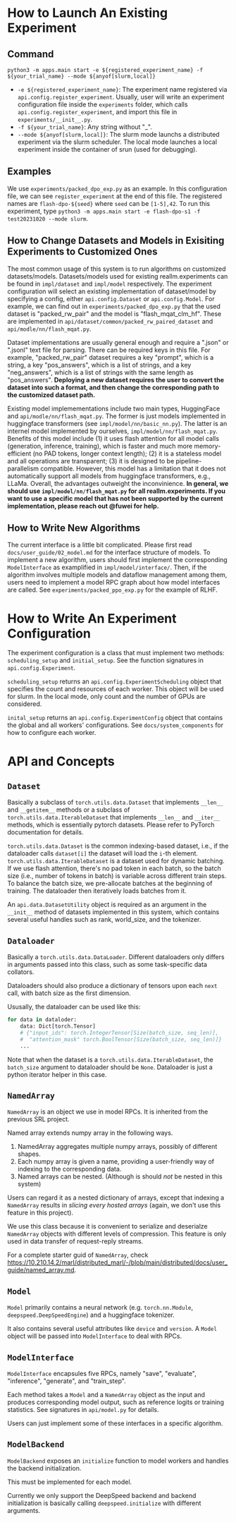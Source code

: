 # How to Launch An Existing Experiment

## Command
```
python3 -m apps.main start -e ${registered_experiment_name} -f ${your_trial_name} --mode ${anyof[slurm,local]}
```

+ `-e ${registered_experiment_name}`: The experiment name registered via `api.config.register_experiment`. Usually, user will write an experiment configuration file inside the `experiments` folder, which calls `api.config.register_experiment`, and import this file in `experiments/__init__.py`.
+ `-f ${your_trial_name}`: Any string without "_".
+ `--mode ${anyof[slurm,local]}`: The slurm mode launchs a distributed experiment via the slurm scheduler. The local mode launches a local experiment inside the container of srun (used for debugging).

## Examples

We use `experiments/packed_dpo_exp.py` as an example. In this configuration file, we can see `register_experiment` at the end of this file.
The registered names are `flash-dpo-${seed}` where `seed` can be `[1-5],42`.
To run this experiment, type `python3 -m apps.main start -e flash-dpo-s1 -f test20231020 --mode slurm`.

## How to Change Datasets and Models in Exisiting Experiments to Customized Ones

The most common usage of this system is to run algorithms on customized datasets/models.
Datasets/models used for existing reallm.experiments can be found in `impl/dataset` and `impl/model` respectively.
The experiment configuration will select an existing implementation of dataset/model by specifying a config, either `api.config.Dataset` or `api.config.Model`. For example, we can find out in `experiments/packed_dpo_exp.py` that the used dataset is "packed_rw_pair" and the model is "flash_mqat_clm_hf". These are implemented in `api/dataset/common/packed_rw_paired_dataset` and `api/modle/nn/flash_mqat.py`.

Dataset implementations are usually general enough and require a ".json" or ".jsonl" text file for parsing.
There can be required keys in this file. For example, "packed_rw_pair" dataset requires a key "prompt", which is a string, a key "pos_answers", which is a list of strings, and a key "neg_answers", which is a list of strings with the same length as "pos_answers". **Deploying a new dataset requires the user to convert the dataset into such a format, and then change the corresponding path to the customized dataset path.**

Existing model implemementations include two main types, HuggingFace and `api/modle/nn/flash_mqat.py`. The former is just models implemented in huggingface transformers (see `impl/model/nn/basic_nn.py`). The latter is an internel model implemented by ourselves, `impl/model/nn/flash_mqat.py`. Benefits of this model include (1) it uses flash attention for all model calls (generation, inference, training), which is faster and much more memory-efficient (no PAD tokens, longer context length); (2) it is a stateless model and all operations are transparent; (3) it is designed to be pipeline-parallelism compatible. However, this model has a limitation that it does not automatically support all models from huggingface transformers, e.g., LLaMa. Overall, the advantages outweight the inconvinience. **In general, we should use `impl/model/nn/flash_mqat.py` for all reallm.experiments. If you want to use a specific model that has not been supported by the current implementation, please reach out @fuwei for help.**

## How to Write New Algorithms

The current interface is a little bit complicated. Please first read `docs/user_guide/02_model.md` for the interface structure of models. To implement a new algorithm, users should first implement the corresponding `ModelInterface` as examplified in `impl/model/interface/`. Then, if the algorithm involves multiple models and dataflow management among them, users need to implement a model RPC graph about how model interfaces are called. See `experiments/packed_ppo_exp.py` for the example of RLHF.

# How to Write An Experiment Configuration

The experiment configuration is a class that must implement two methods: `scheduling_setup` and `initial_setup`. See the function signatures in `api.config.Experiment`.

`scheduling_setup` returns an `api.config.ExperimentScheduling` object that specifies the count and resources of each worker. This object will be used for slurm. In the local mode, only count and the number of GPUs are considered.

`inital_setup` returns an `api.config.ExperimentConfig` object that contains the global and all workers' configurations. See `docs/system_components` for how to configure each worker.

# API and Concepts

## `Dataset`

Basically a subclass of `torch.utils.data.Dataset` that implements `__len__` and `__getitem__` methods or a subclass of `torch.utils.data.IterableDataset` that implements `__len__` and `__iter__` methods, which is essentially pytorch datasets.
Please refer to PyTorch documentation for details.

`torch.utils.data.Dataset` is the common indexing-based dataset, i.e., if the dataloader calls `dataset[i]` the dataset will load the `i`-th element. `torch.utils.data.IterableDataset` is a dataset used for dynamic batching. If we use flash attention, there's no pad token in each batch, so the batch size (i.e., number of tokens in batch) is variable across different train steps. To balance the batch size, we pre-allocate batches at the beginning of training. The dataloader then iteratively loads batches from it.

An `api.data.DatasetUtility` object is required as an argument in the `__init__` method of datasets implemented in this system, which contains several useful handles such as rank, world_size, and the tokenizer.

## `Dataloader`

Basically a `torch.utils.data.DataLoader`. Different dataloaders only differs in arguments passed into this class, such as some task-specific data collators.

Dataloaders should also produce a dictionary of tensors upon each `next` call, with batch size as the first dimension.

Ususally, the dataloader can be used like this:

```python
for data in dataloder:
    data: Dict[torch.Tensor]
    # {"input_ids": torch.IntegerTensor[Size(batch_size, seq_len)],
    #  "attention_mask" torch.BoolTensor[Size(batch_size, seq_len)]}
    ...
```

Note that when the dataset is a `torch.utils.data.IterableDataset`, the `batch_size` argument to dataloader should be `None`. Dataloader is just a python iterator helper in this case.

## `NamedArray`

`NamedArray` is an object we use in model RPCs. It is inherited from the previous SRL project.

Named array extends numpy array in the following ways.
1. NamedArray aggregates multiple numpy arrays, possibly of different shapes.
2. Each numpy array is given a name, providing a user-friendly way of indexing to the corresponding data.
3. Named arrays can be nested. (Although is should *not* be nested in this system)

Users can regard it as a nested dictionary of arrays, except that indexing a `NamedArray` results in *slicing every hosted arrays* (again, we don't use this feature in this project).

We use this class because it is convenient to serialize and deserialze `NamedArray` objects with different levels of compression. This feature is only used in data transfer of request-reply streams.

For a complete starter guid of `NamedArray`, check https://10.210.14.2/marl/distributed_marl/-/blob/main/distributed/docs/user_guide/named_array.md.


## `Model`

`Model` primarily contains a neural network (e.g. `torch.nn.Module`, `deepspeed.DeepSpeedEngine`) and a huggingface tokenizer.

It also contains several useful attributes like `device` and `version`. A `Model` object will be passed into `ModelInterface` to deal with RPCs.

## `ModelInterface`

`ModelInterface` encapsules five RPCs, namely "save", "evaluate", "inference", "generate", and "train_step".

Each method takes a `Model` and a `NamedArray` object as the input and produces corresponding model output, such as reference logits or training statistics. See signatures in `api/model.py` for details.

Users can just implement some of these interfaces in a specific algorithm.

## `ModelBackend`

`ModelBackend` exposes an `initialize` function to model workers and handles the backend initialization.

This must be implemented for each model.

Currently we only support the DeepSpeed backend and backend initialization is basically calling `deepspeed.initialize` with different arguments.
